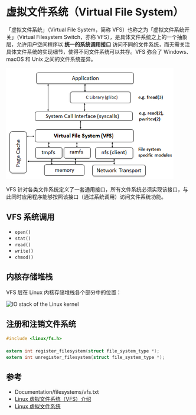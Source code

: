 # 虚拟文件系统（Virtual File System）

「虚拟文件系统」（Virtual File System，简称 VFS）也称之为「虚拟文件系统开关」（Virtual Filesystem Switch，亦称 VFS），是具体文件系统之上的一个抽象层，允许用户空间程序以 **统一的系统调用接口** 访问不同的文件系统，而无需关注具体文件系统的实现细节，使得不同文件系统可以共存。VFS 弥合了 Windows、macOS 和 Unix 之间的文件系统差异。

![VFS](.images/vfs.png)

VFS 针对各类文件系统定义了一套通用接口，所有文件系统必须实现该接口，与此同时应用程序能够按照该接口（通过系统调用）访问文件系统功能。

## VFS 系统调用

* `open()`
* `stat()`
* `read()`
* `write()`
* `chmod()`

## 内核存储堆栈

VFS 层在 Linux 内核存储堆栈各个部分中的位置：

![IO stack of the Linux kernel](https://upload.wikimedia.org/wikipedia/commons/3/30/IO_stack_of_the_Linux_kernel.svg)

## 注册和注销文件系统

```c
#include <linux/fs.h>

extern int register_filesystem(struct file_system_type *);
extern int unregister_filesystem(struct file_system_type *);
```

## 参考

* Documentation/filesystems/vfs.txt
* [Linux 虚拟文件系统（VFS）介绍](https://blog.csdn.net/jasonchen_gbd/article/details/51511261)
* [Linux 虚拟文件系统](http://www.ilinuxkernel.com/files/Linux.Virtual.Filesystem.pdf)
